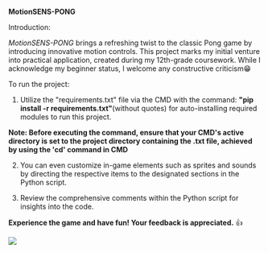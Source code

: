**MotionSENS-PONG**

Introduction:

*MotionSENS-PONG* brings a refreshing twist to the classic Pong game by introducing innovative motion controls. This project marks my initial venture into practical application, created during my 12th-grade coursework. While I acknowledge my beginner status, I welcome any constructive criticism😁

To run the project:

1) Utilize the "requirements.txt" file via the CMD with the command: **"pip install -r requirements.txt"**(without quotes) for auto-installing required modules to run this      project.

**Note: Before executing the command, ensure that your CMD's active directory is set to the project directory containing the .txt file, achieved by using the 'cd'              command in CMD**

2) You can even customize in-game elements such as sprites and sounds by directing the respective items to the designated sections in the Python script.

3) Review the comprehensive comments within the Python script for insights into the code.

**Experience the game and have fun! Your feedback is appreciated.** 👍



   ![](https://user-images.githubusercontent.com/74038190/225813708-98b745f2-7d22-48cf-9150-083f1b00d6c9.gif)
